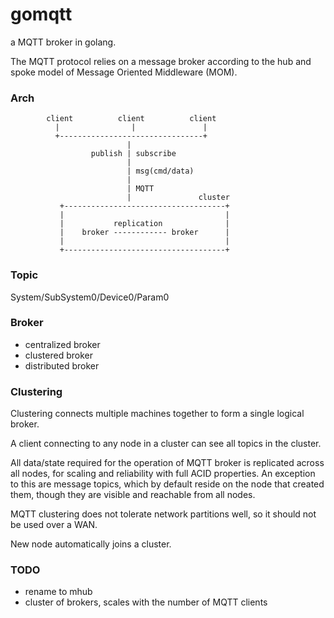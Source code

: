 gomqtt
======

a MQTT broker in golang.

The MQTT protocol relies on a message broker according to the hub and spoke model 
of Message Oriented Middleware (MOM).


### Arch

            client          client          client
              |                |               |
              +--------------------------------+
                              |
                      publish | subscribe
                              |
                              | msg(cmd/data)
                              |
                              | MQTT
                              |               cluster
               +------------------------------------+
               |                                    |
               |           replication              |
               |    broker ------------ broker      |
               |                                    |
               +------------------------------------+


### Topic

System/SubSystem0/Device0/Param0

### Broker

*   centralized broker
*   clustered broker
*   distributed broker

### Clustering

Clustering connects multiple machines together to form a single logical broker.

A client connecting to any node in a cluster can see all topics in the cluster.

All data/state required for the operation of  MQTT broker is replicated across all nodes, for scaling and reliability
with full ACID properties.
An exception to this are message topics, which by default reside on the node that created them, though they are visible 
and reachable from all nodes.

MQTT clustering does not tolerate network partitions well, so it should not be used over a WAN.

New node automatically joins a cluster.

### TODO
*   rename to mhub
*   cluster of brokers, scales with the number of MQTT clients
